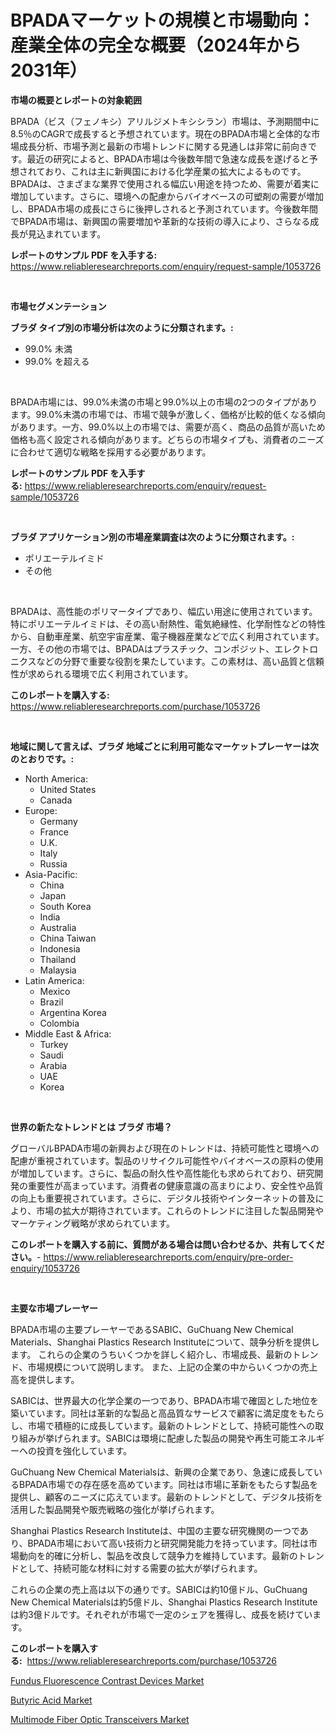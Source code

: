 <p><h1>BPADAマーケットの規模と市場動向：産業全体の完全な概要（2024年から2031年）</h1></p><p><strong>市場の概要とレポートの対象範囲</strong></p>
<p><p>BPADA（ビス（フェノキシ）アリルジメトキシシラン）市場は、予測期間中に8.5％のCAGRで成長すると予想されています。現在のBPADA市場と全体的な市場成長分析、市場予測と最新の市場トレンドに関する見通しは非常に前向きです。最近の研究によると、BPADA市場は今後数年間で急速な成長を遂げると予想されており、これは主に新興国における化学産業の拡大によるものです。BPADAは、さまざまな業界で使用される幅広い用途を持つため、需要が着実に増加しています。さらに、環境への配慮からバイオベースの可塑剤の需要が増加し、BPADA市場の成長にさらに後押しされると予測されています。今後数年間でBPADA市場は、新興国の需要増加や革新的な技術の導入により、さらなる成長が見込まれています。</p></p>
<p><strong>レポートのサンプル PDF を入手する:</strong> <a href="https://www.reliableresearchreports.com/enquiry/request-sample/1053726">https://www.reliableresearchreports.com/enquiry/request-sample/1053726</a></p>
<p>&nbsp;</p>
<p><strong>市場セグメンテーション</strong></p>
<p><strong>ブラダ タイプ別の市場分析は次のように分類されます。:</strong></p>
<p><ul><li>99.0% 未満</li><li>99.0% を超える</li></ul></p>
<p>&nbsp;</p>
<p><p>BPADA市場には、99.0%未満の市場と99.0%以上の市場の2つのタイプがあります。99.0%未満の市場では、市場で競争が激しく、価格が比較的低くなる傾向があります。一方、99.0%以上の市場では、需要が高く、商品の品質が高いため価格も高く設定される傾向があります。どちらの市場タイプも、消費者のニーズに合わせて適切な戦略を採用する必要があります。</p></p>
<p><strong>レポートのサンプル PDF を入手する:</strong>&nbsp;<a href="https://www.reliableresearchreports.com/enquiry/request-sample/1053726">https://www.reliableresearchreports.com/enquiry/request-sample/1053726</a></p>
<p>&nbsp;</p>
<p><strong> ブラダ アプリケーション別の市場産業調査は次のように分類されます。:</strong></p>
<p><ul><li>ポリエーテルイミド</li><li>その他</li></ul></p>
<p>&nbsp;</p>
<p><p>BPADAは、高性能のポリマータイプであり、幅広い用途に使用されています。特にポリエーテルイミドは、その高い耐熱性、電気絶縁性、化学耐性などの特性から、自動車産業、航空宇宙産業、電子機器産業などで広く利用されています。一方、その他の市場では、BPADAはプラスチック、コンポジット、エレクトロニクスなどの分野で重要な役割を果たしています。この素材は、高い品質と信頼性が求められる環境で広く利用されています。</p></p>
<p><strong>このレポートを購入する:</strong>&nbsp; <a href="https://www.reliableresearchreports.com/purchase/1053726">https://www.reliableresearchreports.com/purchase/1053726</a></p>
<p>&nbsp;</p>
<p><strong>地域に関して言えば、ブラダ 地域ごとに利用可能なマーケットプレーヤーは次のとおりです。:</strong></p>
<p><ul>
    <li>
        North America:
        <ul>
            <li>United States</li>
            <li>Canada</li>
        </ul>
    </li>
    <li>
        Europe:
        <ul>
            <li>Germany</li>
            <li>France</li>
            <li>U.K.</li>
            <li>Italy</li>
            <li>Russia</li>
        </ul>
    </li>
    <li>
        Asia-Pacific:
        <ul>
            <li>China</li>
            <li>Japan</li>
            <li>South Korea</li>
            <li>India</li>
            <li>Australia</li>
            <li>China Taiwan</li>
            <li>Indonesia</li>
            <li>Thailand</li>
            <li>Malaysia</li>
        </ul>
    </li>
    <li>
        Latin America:
        <ul>
            <li>Mexico</li>
            <li>Brazil</li>
            <li>Argentina Korea</li>
            <li>Colombia</li>
        </ul>
    </li>
    <li>
        Middle East & Africa:
        <ul>
            <li>Turkey</li>
            <li>Saudi</li>
            <li>Arabia</li>
            <li>UAE</li>
            <li>Korea</li>
        </ul>
    </li>
    </ul></p>
<p>&nbsp;</p>
<p><strong>世界の新たなトレンドとは ブラダ 市場？</strong></p>
<p><p>グローバルBPADA市場の新興および現在のトレンドは、持続可能性と環境への配慮が重視されています。製品のリサイクル可能性やバイオベースの原料の使用が増加しています。さらに、製品の耐久性や高性能化も求められており、研究開発の重要性が高まっています。消費者の健康意識の高まりにより、安全性や品質の向上も重要視されています。さらに、デジタル技術やインターネットの普及により、市場の拡大が期待されています。これらのトレンドに注目した製品開発やマーケティング戦略が求められています。</p></p>
<p><strong>このレポートを購入する前に、質問がある場合は問い合わせるか、共有してください。</strong>- <a href="https://www.reliableresearchreports.com/enquiry/pre-order-enquiry/1053726">https://www.reliableresearchreports.com/enquiry/pre-order-enquiry/1053726</a></p>
<p>&nbsp;</p>
<p><strong>主要な市場プレーヤー</strong></p>
<p><p>BPADA市場の主要プレーヤーであるSABIC、GuChuang New Chemical Materials、Shanghai Plastics Research Instituteについて、競争分析を提供します。 これらの企業のうちいくつかを詳しく紹介し、市場成長、最新のトレンド、市場規模について説明します。 また、上記の企業の中からいくつかの売上高を提供します。</p><p>SABICは、世界最大の化学企業の一つであり、BPADA市場で確固とした地位を築いています。同社は革新的な製品と高品質なサービスで顧客に満足度をもたらし、市場で積極的に成長しています。最新のトレンドとして、持続可能性への取り組みが挙げられます。SABICは環境に配慮した製品の開発や再生可能エネルギーへの投資を強化しています。</p><p>GuChuang New Chemical Materialsは、新興の企業であり、急速に成長しているBPADA市場での存在感を高めています。同社は市場に革新をもたらす製品を提供し、顧客のニーズに応えています。最新のトレンドとして、デジタル技術を活用した製品開発や販売戦略の強化が挙げられます。</p><p>Shanghai Plastics Research Instituteは、中国の主要な研究機関の一つであり、BPADA市場において高い技術力と研究開発能力を持っています。同社は市場動向を的確に分析し、製品を改良して競争力を維持しています。最新のトレンドとして、持続可能な材料に対する需要の拡大が挙げられます。</p><p>これらの企業の売上高は以下の通りです。SABICは約10億ドル、GuChuang New Chemical Materialsは約5億ドル、Shanghai Plastics Research Instituteは約3億ドルです。それぞれが市場で一定のシェアを獲得し、成長を続けています。</p></p>
<p><strong>このレポートを購入する:</strong>&nbsp;&nbsp;<a href="https://www.reliableresearchreports.com/purchase/1053726">https://www.reliableresearchreports.com/purchase/1053726</a></p>
<p><p><a href="https://view.publitas.com/reportprime-1/fundus-fluorescence-contrast-devices-market-size-reflecting-a-forecast-till-2030-market-by-type-by-application-and-by-geography/">Fundus Fluorescence Contrast Devices Market</a></p><p><a href="https://github.com/Glendatilghmankmgz0rbhwpy/Market-Research-Report-List-1/blob/main/butyric-acid-market.md">Butyric Acid Market</a></p><p><a href="https://view.publitas.com/reportprime-1/multimode-fiber-optic-transceivers-market-size-and-examines-its-market-scope-with-a-primary-focus-on-growth-opportunities-and-forecasted-trends-spanning-from-2023-to-2030/">Multimode Fiber Optic Transceivers Market</a></p></p>
